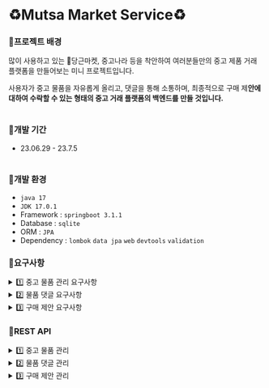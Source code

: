 
# ♻️Mutsa Market Service♻️

### 📌프로젝트 배경
많이 사용하고 있는 🥕당근마켓, 중고나라 등을 착안하여 여러분들만의 중고 제품 거래 플랫폼을 만들어보는 미니 프로젝트입니다.

사용자가 중고 물품을 자유롭게 올리고, 댓글을 통해 소통하며, 최종적으로 구매 제**안에 대하여 수락할 수 있는 형태의 중고 거래 플랫폼의 백엔드를 만들 것입니다.**<br><br>

### 📌개발 기간

- 23.06.29 - 23.7.5
  <br><br>

### 📌개발 환경

- `java 17`
- `JDK 17.0.1`
- Framework : `springboot 3.1.1`
- Database : `sqlite`
- ORM : `JPA`
- Dependency : `lombok` `data jpa` `web` `devtools` `validation`

### 📌요구사항
<details>
<summary>1️⃣ 중고 물품 관리 요구사항</summary>
<div markdown="1">

1. 누구든지 중고 거래를 목적으로 물품에 대한 정보를 등록할 수 있다. 
    1. 이때 반드시 포함되어야 하는 내용은 ****************************************************************************제목, 설명, 최소 가격, 작성자****************************************************************************이다.
    2. 또한 사용자가 물품을 등록할 때, 비밀번호 항목을 추가해서 등록한다.
    3. 최초로 물품이 등록될 때, 중고 물품의 상태는 **판매중** 상태가 된다.
2. 등록된 물품 정보는 누구든지 열람할 수 있다. 
    1. 페이지 단위 조회가 가능하다.
    2. 전체 조회, 단일 조회 모두 가능하다.
3. 등록된 물품 정보는 수정이 가능하다. 
    1. 이때, 물품이 등록될 때 추가한 비밀번호를 첨부해야 한다.
4. 등록된 물품 정보에 이미지를 첨부할 수 있다.
    1. 이때, 물품이 등록될 때 추가한 비밀번호를 첨부해야 한다.
    2. 이미지를 관리하는 방법은 자율이다.
5. 등록된 물품 정보는 삭제가 가능하다. 
    1. 이때, 물품이 등록될 때 추가한 비밀번호를 첨부해야 한다.

</div>
</details>

<details>
<summary>2️⃣ 물품 댓글 요구사항</summary>
<div markdown="1">

1. 등록된 물품에 대한 질문을 위하여 댓글을 등록할 수 있다. 
    1. 이때 반드시 포함되어야 하는 내용은 **대상 물품, 댓글 내용, 작성자**이다.
    2. 또한 댓글을 등록할 때, 비밀번호 항목을 추가해서 등록한다.
2. 등록된 댓글은 누구든지 열람할 수 있다. 
    1. 페이지 단위 조회가 가능하다.
3. 등록된 댓글은 수정이 가능하다. 
    1. 이때, 댓글이 등록될 때 추가한 비밀번호를 첨부해야 한다.
4. 등록된 댓글은 삭제가 가능하다. 
    1. 이때, 댓글이 등록될 때 추가한 비밀번호를 첨부해야 한다.
5. 댓글에는 초기에 비워져 있는 **답글** 항목이 존재한다. 
    1. 만약 댓글이 등록된 대상 물품을 등록한 사람일 경우, 물품을 등록할 때 사용한 비밀번호를 첨부할 경우 답글 항목을 수정할 수 있다.
    2. 답글은 댓글에 포함된 공개 정보이다.

</div>
</details>
       
<details>
<summary>  3️⃣ 구매 제안 요구사항</summary>
<div markdown="1">

1. 등록된 물품에 대하여 구매 제안을 등록할 수 있다. 
    1. 이때 반드시 포함되어야 하는 내용은 **대상 물품, 제안 가격, 작성자**이다.
    2. 또한 구매 제안을 등록할 때, 비밀번호 항목을 추가해서 등록한다.
    3. 구매 제안이 등록될 때, 제안의 상태는 **제안** 상태가 된다.
2. 구매 제안은 대상 물품의 주인과 등록한 사용자만 조회할 수 있다.
    1. 대상 물품의 주인은, 대상 물품을 등록할 때 사용한 **작성자와 비밀번호**를 첨부해야 한다. 이때 물품에 등록된 모든 구매 제안이 확인 가능하다. 페이지 기능을 지원한다.
    2. 등록한 사용자는, 조회를 위해서 자신이 사용한 **작성자와 비밀번호**를 첨부해야 한다. 이때 자신이 등록한 구매 제안만 확인이 가능하다. 페이지 기능을 지원한다.
3. 등록된 제안은 수정이 가능하다. 
    1. 이때, 제안이 등록될때 추가한 **작성자와 비밀번호**를 첨부해야 한다.
4. 등록된 제안은 삭제가 가능하다. 
    1. 이때, 제안이 등록될때 추가한 **작성자와 비밀번호**를 첨부해야 한다.
5. 대상 물품의 주인은 구매 제안을 수락할 수 있다. 
    1. 이를 위해서 제안의 대상 물품을 등록할 때 사용한 **작성자와 비밀번호**를 첨부해야 한다.
    2. 이때 구매 제안의 상태는 **수락**이 된다.
6. 대상 물품의 주인은 구매 제안을 거절할 수 있다. 
    1. 이를 위해서 제안의 대상 물품을 등록할 때 사용한 **작성자와 비밀번호**를 첨부해야 한다.
    2. 이때 구매 제안의 상태는 **거절**이 ****된다.
7. 구매 제안을 등록한 사용자는, 자신이 등록한 제안이 수락 상태일 경우, 구매 확정을 할 수 있다. 
    1. 이를 위해서 제안을 등록할 때 사용한 **작성자와 비밀번호**를 첨부해야 한다.
    2. 이때 구매 제안의 상태는 **확정** 상태가 된다.
    3. 구매 제안이 확정될 경우, 대상 물품의 상태는 **판매 완료**가 된다.
    4. 구매 제안이 확정될 경우, 확정되지 않은 다른 구매 제안의 상태는 모두 **거절**이 된다.

</div>
</details>



### 📌REST API
<details>
<summary>1️⃣ 중고 물품 관리</summary>
<div markdown="1">
  
**물품 단일 조회**<br>
GET /items/{id}<br>
controller : read()<br>
service : readItem()
  
**물품 전체 조회**<br>
GET /items <br>
controller : readAll()<br>
service : readItemAll()

**물품 페이지 단위 조회**<br>
GET /items/page?page=0&limit=5<br>
controller : readPage()<br>
service : readItemPaged()

**물품 등록**<br>
POST /items<br>
controller : create()<br>
service : createItem()

**물품 정보 수정**<br>
PUT /items/{id}<br>
controller : update()<br>
service :updateItem()

**물품 삭제**<br>
DELETE /items/{id}<br>
controller : delete()<br>
service :deleteItem()

**물품 이미지 등록**(미완성)<br>
PUT /items/{id}/image<br>
controller : uploadImage()<br>
service : updateItemImage()

</div>
</details>
       
<details>
<summary>2️⃣ 물품 댓글 관리</summary>
<div markdown="1">

**해당 물품의 댓글 전체 조회**<br>
GET /items/{itemId}/comments/readAll<br>
controller : readAll()<br>
service : readCommentAll()

**댓글 등록**<br>
POST /items/{itemId}/comments<br>
controller : create()<br>
service : createComment()

**댓글 삭제**<br>
DELETE /items/{itemId}/comments/{commentId}<br>
controller : delete()<br>
service : deleteComment()

**댓글 수정**<br>
PUT /items/{itemId}/comments/{commentId}<br>
controller : update()<br>
service : updateComment()

**댓글의 답글 등록**<br>
PUT /items/{itemId}/comments/{commentId}/reply<br>
controller : updateCommentReply()<br>
service : updateCommentReply()

</div>
</details>

<details>
<summary>3️⃣ 구매 제안 관리</summary>
<div markdown="1">

**구매 제안 등록**<br>
POST /items/{itemId}/proposals<br>
controller : createProposal<br>
service : createProposal

**구매 제안 전체보기**(요구사항에 없으나 조회를 위해 추가함)<br>
GET /items/{itemId}/proposals/page<br>
controller : readPageAll<br>
service : readPropAll

(미완성)**구매 제안 조회** (물품 작성자와 구매 제안 당사자만 조회 가능)<br>
GET /items/{itemId}/proposals?writer=작성자&password=비밀번호<br>
controller : readPage<br>
service : readProp<br>
구매 제안 당사자의 제안들은 조회가 가능하나, 해당 물품의 주인의 정보를 입력하면 에러가 난다.

**구매 제안 수정**<br>
PUT /items/{itemId}/proposals/{proposalId}<br>
controller : updateProposal<br>
service : updateProposal

**제안 상태 변경**(물품 주인이 함)<br>
PUT /items/{itemId}/proposals/{proposalId}/status<br>
controller : updateProposalStatus<br>
service : updateProposalStatus

**구매 확정**(제안자가 함)<br>
PUT /items/{itemId}/proposals/{proposalId}/status-confirmed<br>
controller : updateProposalConfirmed<br>
service : updateProposalConfirmed

**제안 삭제**<br>
DELETE /items/{itemId}/proposals/{proposalId}<br>
controller : deleteProposal<br>
service : deleteProposal

</div>
</details>
